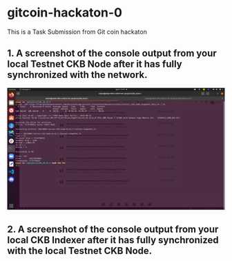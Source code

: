 # gitcoin-hackaton-0

This is a Task Submission from Git coin hackaton

## 1. A screenshot of the console output from your local Testnet CKB Node after it has fully synchronized with the network.

![a link](./testnet-ckb-node-Screenshot%20from%202021-08-09%2013-24-47.png)

## 2. A screenshot of the console output from your local CKB Indexer after it has fully synchronized with the local Testnet CKB Node.
